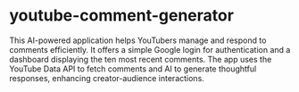 # youtube-comment-generator
This AI-powered application helps YouTubers manage and respond to comments efficiently. It offers a simple Google login for authentication and a dashboard displaying the ten most recent comments. The app uses the YouTube Data API to fetch comments and AI to generate thoughtful responses, enhancing creator-audience interactions.
